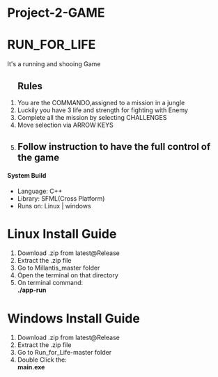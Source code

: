 # Project-2-GAME
# RUN_FOR_LIFE
It's a running and shooing Game
<ol>
 <div>
   <h2>Rules</h2>
 <li>You are the COMMANDO,assigned to a mission in a jungle<br/></li>
 <li>Luckily you have 3 life and strength for fighting with Enemy<br/></li>
  <li>Complete all the mission by selecting CHALLENGES</li>
     <li>Move selection via ARROW KEYS</li>
   <li><h2>Follow instruction to have the full control of the game</h2></li>
   

   </ol>
    </div>
    

<div>
  <h4>System Build</h4>
  <ul>
    <li>Language: C++</li>
    <li>Library: SFML(Cross Platform)</li>
    <li>Runs on: Linux | windows</li>
  </ul>
  
 </div>
 
 <div>
  <h1>Linux Install Guide</h1>
  <ol>
    <li>Download .zip from latest@Release</li>
   <li>Extract the .zip file</li>
   <li>Go to Millantis_master folder</li>
   <li>Open the terminal on that directory</li>
   <li>On terminal command:<br/> <b>./app-run</b> </li>
  
    
  </ol>
  
 </div>
 
  <div>
  <h1>Windows Install Guide</h1>
  <ol>
    <li> Download .zip from latest@Release</li>
   <li>Extract the .zip file</li>
   <li>Go to Run_for_Life-master folder</li>
   <li>Double Click the:<br/> <b>main.exe</b> </li>
    
  </ol>
  
 </div>

